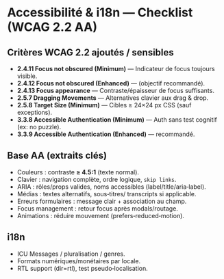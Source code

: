 # Accessibilité & i18n — Checklist (WCAG 2.2 AA)

## Critères WCAG 2.2 ajoutés / sensibles
- **2.4.11 Focus not obscured (Minimum)** — Indicateur de focus toujours visible.
- **2.4.12 Focus not obscured (Enhanced)** — (objectif recommandé).
- **2.4.13 Focus appearance** — Contraste/épaisseur de focus suffisants.
- **2.5.7 Dragging Movements** — Alternatives clavier aux drag & drop.
- **2.5.8 Target Size (Minimum)** — Cibles ≥ 24×24 px CSS (sauf exceptions).
- **3.3.8 Accessible Authentication (Minimum)** — Auth sans test cognitif (ex: no puzzle).
- **3.3.9 Accessible Authentication (Enhanced)** — recommandé.

## Base AA (extraits clés)
- Couleurs : contraste **≥ 4.5:1** (texte normal).
- Clavier : navigation complète, ordre logique, `skip links`.
- ARIA : rôles/props valides, noms accessibles (label/title/aria‑label).
- Médias : textes alternatifs, sous‑titres/ transcripts si applicable.
- Erreurs formulaires : message clair + association au champ.
- Focus management : retour focus après modals/routage.
- Animations : réduire mouvement (prefers‑reduced‑motion).

## i18n
- ICU Messages / pluralisation / genres.
- Formats numériques/monétaires par locale.
- RTL support (dir=rtl), test pseudo‑localisation.
